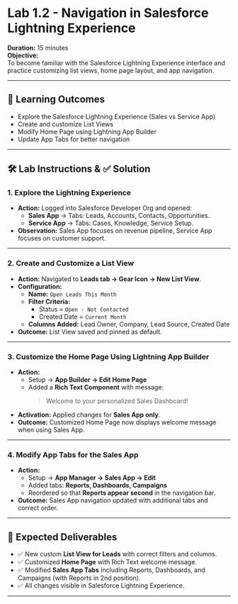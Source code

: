 # Lab 1.2 - Navigation in Salesforce Lightning Experience

**Duration:** 15 minutes  
**Objective:**  
To become familiar with the Salesforce Lightning Experience interface and practice customizing list views, home page layout, and app navigation.

---

## 🎯 Learning Outcomes
- Explore the Salesforce Lightning Experience (Sales vs Service App)  
- Create and customize List Views  
- Modify Home Page using Lightning App Builder  
- Update App Tabs for better navigation  

---

## 🛠️ Lab Instructions & ✅ Solution

### 1. Explore the Lightning Experience
- **Action:** Logged into Salesforce Developer Org and opened:
  - **Sales App** → Tabs: Leads, Accounts, Contacts, Opportunities.  
  - **Service App** → Tabs: Cases, Knowledge, Service Setup.  
- **Observation:** Sales App focuses on revenue pipeline, Service App focuses on customer support.

---

### 2. Create and Customize a List View
- **Action:** Navigated to **Leads tab → Gear Icon → New List View**.  
- **Configuration:**  
  - **Name:** `Open Leads This Month`  
  - **Filter Criteria:**  
    - Status = `Open - Not Contacted`  
    - Created Date = `Current Month`  
  - **Columns Added:** Lead Owner, Company, Lead Source, Created Date  
- **Outcome:** List View saved and pinned as default.  

---

### 3. Customize the Home Page Using Lightning App Builder
- **Action:**  
  - Setup → **App Builder → Edit Home Page**  
  - Added a **Rich Text Component** with message:  
    > Welcome to your personalized Sales Dashboard!  
- **Activation:** Applied changes for **Sales App only**.  
- **Outcome:** Customized Home Page now displays welcome message when using Sales App.  

---

### 4. Modify App Tabs for the Sales App
- **Action:**  
  - Setup → **App Manager → Sales App → Edit**  
  - Added tabs: **Reports, Dashboards, Campaigns**  
  - Reordered so that **Reports appear second** in the navigation bar.  
- **Outcome:** Sales App navigation updated with additional tabs and correct order.  

---

## 📌 Expected Deliverables
- ✅ New custom **List View for Leads** with correct filters and columns.  
- ✅ Customized **Home Page** with Rich Text welcome message.  
- ✅ Modified **Sales App Tabs** including Reports, Dashboards, and Campaigns (with Reports in 2nd position).  
- ✅ All changes visible in Salesforce Lightning Experience.  

---
